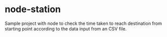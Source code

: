# node-station
Sample project with node to check the time taken to reach destination from starting point according to the data input from an CSV file.
